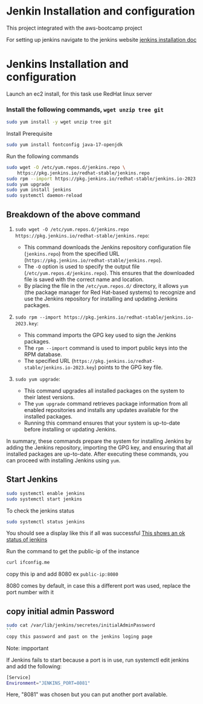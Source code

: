 # Jenkin Installation and configuration 
This project integrated with the aws-bootcamp project 

For setting up jenkins navigate to the jenkins website [jenkins installation doc](https://www.jenkins.io/doc/book/installing/linux)

# Jenkins Installation and configuration 

Launch an ec2 install, for this task use RedHat linux server

### Install the following commands, `wget unzip tree git`

```sh 
sudo yum install -y wget unzip tree git 
```
Install Prerequisite 

```sh
sudo yum install fontconfig java-17-openjdk
```
Run the following commands 

```sh 
sudo wget -O /etc/yum.repos.d/jenkins.repo \
    https://pkg.jenkins.io/redhat-stable/jenkins.repo
sudo rpm --import https://pkg.jenkins.io/redhat-stable/jenkins.io-2023.key
sudo yum upgrade
sudo yum install jenkins
sudo systemctl daemon-reload
```
## Breakdown of the above command 

1. `sudo wget -O /etc/yum.repos.d/jenkins.repo https://pkg.jenkins.io/redhat-stable/jenkins.repo`:
   - This command downloads the Jenkins repository configuration file (`jenkins.repo`) from the specified URL (`https://pkg.jenkins.io/redhat-stable/jenkins.repo`).
   - The `-O` option is used to specify the output file (`/etc/yum.repos.d/jenkins.repo`). This ensures that the downloaded file is saved with the correct name and location.
   - By placing the file in the `/etc/yum.repos.d/` directory, it allows `yum` (the package manager for Red Hat-based systems) to recognize and use the Jenkins repository for installing and updating Jenkins packages.

2. `sudo rpm --import https://pkg.jenkins.io/redhat-stable/jenkins.io-2023.key`:
   - This command imports the GPG key used to sign the Jenkins packages.
   - The `rpm --import` command is used to import public keys into the RPM database.
   - The specified URL (`https://pkg.jenkins.io/redhat-stable/jenkins.io-2023.key`) points to the GPG key file.

3. `sudo yum upgrade`:
   - This command upgrades all installed packages on the system to their latest versions.
   - The `yum upgrade` command retrieves package information from all enabled repositories and installs any updates available for the installed packages.
   - Running this command ensures that your system is up-to-date before installing or updating Jenkins.

In summary, these commands prepare the system for installing Jenkins by adding the Jenkins repository, importing the GPG key, and ensuring that all installed packages are up-to-date. After executing these commands, you can proceed with installing Jenkins using `yum`.

## Start Jenkins

```sh
sudo systemctl enable jenkins
sudo systemctl start jenkins
```
To check the jenkins status 

```sh
sudo systemctl status jenkins
```
You should see a display like this if all was successful [This shows an ok status of jenkins](/journey/screenshots/Screenshots/image.md)

Run the command to get the public-ip of the instance

```sh
curl ifconfig.me
```
copy this ip and add 8080 ex `public-ip:8080` 

8080 comes by default, in case this a different port was used, replace the port number with it

## copy initial admin Password 

```sh
sudo cat /var/lib/jenkins/secretes/initialAdminPassword
``
copy this password and past on the jenkins loging page
```






Note: impportant 

If Jenkins fails to start because a port is in use, run systemctl edit jenkins and add the following:

```sh
[Service]
Environment="JENKINS_PORT=8081"

```
Here, "8081" was chosen but you can put another port available.
